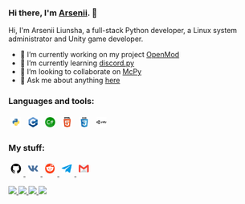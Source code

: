 ### Hi there, I'm [Arsenii](https://github.com/arslee07). 👋

Hi, I'm Arsenii Liunsha, a full-stack Python developer, a Linux system administrator and Unity game developer.

- 🔭 I’m currently working on my project [OpenMod](https://github.com/arslee07/OpenMod)
- 🌱 I’m currently learning [discord.py](https://github.com/Rapptz/discord.py)
- 👯 I’m looking to collaborate on [McPy](https://github.com/tazz4843/McPy)
- 💬 Ask me about anything [here](https://github.com/arslee07/arslee07/issues)

### **Languages and tools:**

<code><img height="20" style="margin: 5px" src="https://raw.githubusercontent.com/github/explore/80688e429a7d4ef2fca1e82350fe8e3517d3494d/topics/python/python.png"></code>
<code><img height="20" style="margin: 5px" src="https://raw.githubusercontent.com/github/explore/80688e429a7d4ef2fca1e82350fe8e3517d3494d/topics/cpp/cpp.png"></code>
<code><img height="20" style="margin: 5px" src="https://raw.githubusercontent.com/github/explore/80688e429a7d4ef2fca1e82350fe8e3517d3494d/topics/csharp/csharp.png"></code>
<code><img height="20" style="margin: 5px" src="https://raw.githubusercontent.com/github/explore/80688e429a7d4ef2fca1e82350fe8e3517d3494d/topics/html/html.png"></code>
<code><img height="20" style="margin: 5px" src="https://raw.githubusercontent.com/github/explore/80688e429a7d4ef2fca1e82350fe8e3517d3494d/topics/css/css.png"></code>
<code><img height="20" style="margin: 5px" src="https://raw.githubusercontent.com/github/explore/80688e429a7d4ef2fca1e82350fe8e3517d3494d/topics/unity/unity.png"></code>

### **My stuff:**

<a href="https://github.com/arslee07">
    <code><img height="20" alt="GitHub" style="margin: 5px" src="https://raw.githubusercontent.com/arslee07/arslee07/master/assets/github.png"></code>
</a>
<a href="https://vk.com/true_arslee">
    <code><img height="20" alt="VKontakte" style="margin: 5px" src="https://raw.githubusercontent.com/arslee07/arslee07/master/assets/vk.png"></code>
</a>
<a href="https://reddit.com/u/arslee07">
    <code><img height="20" alt="Reddit" style="margin: 5px" src="https://raw.githubusercontent.com/arslee07/arslee07/master/assets/reddit.png"></code>
</a>
<a href="https://t.me/arslee">
    <code><img height="20" alt="Telegram" style="margin: 5px" src="https://raw.githubusercontent.com/arslee07/arslee07/master/assets/telegram.png"></code>
</a>
<a href="mailto:me@arslee.tk">
    <code><img height="20" alt="Mail" style="margin: 5px" src="https://raw.githubusercontent.com/arslee07/arslee07/master/assets/gmail.png"></code>
</a>

</br>
</br>
<a href="https://github.com/arslee07">
    <img allign="center" src="https://github-readme-stats.vercel.app/api?username=arslee07" />
</a>
<a href="https://github.com/arslee07">
    <img allign="center" src="https://github-readme-stats.vercel.app/api/top-langs/?username=arslee07&layout=compact" />
</a>

<a href="https://github.com/arslee07/OpenMod">
    <img allign="center" src="https://github-readme-stats.vercel.app/api/pin/?username=arslee07&repo=OpenMod" />
</a>
<a href="https://github.com/arslee07/arslee07.github.io">
    <img allign="center" src="https://github-readme-stats.vercel.app/api/pin/?username=arslee07&repo=arslee07.github.io" />
</a>
